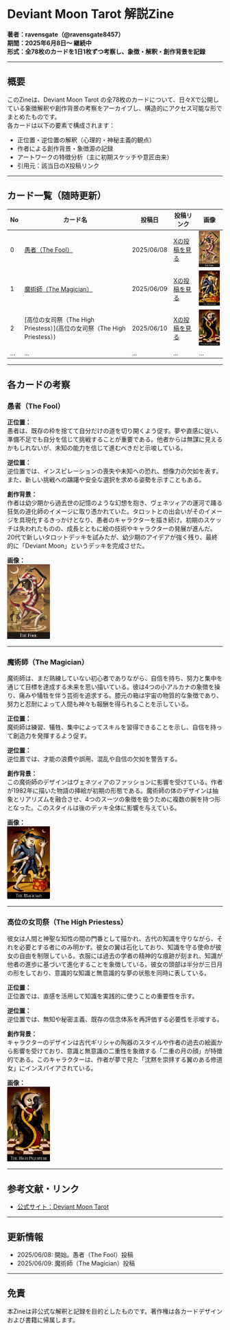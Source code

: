 # Deviant Moon Tarot 解説Zine

**著者：ravensgate（@ravensgate8457）**  
**期間：2025年6月8日〜 継続中**  
**形式：全78枚のカードを1日1枚ずつ考察し、象徴・解釈・創作背景を記録**

---

## 概要

このZineは、Deviant Moon Tarot の全78枚のカードについて、日々Xで公開している象徴解釈や創作背景の考察をアーカイブし、構造的にアクセス可能な形でまとめたものです。  
各カードは以下の要素で構成されます：

- 正位置・逆位置の解釈（心理的・神秘主義的観点）
- 作者による創作背景・象徴源の記録
- アートワークの特徴分析（主に初期スケッチや意匠由来）
- 引用元：該当日のX投稿リンク

---

## カード一覧（随時更新）

| No | カード名 | 投稿日 | 投稿リンク | 画像 |
|----|----------|--------|-------------|------|
| 0  | [愚者（The Fool）](#愚者the-fool) | 2025/06/08 | [Xの投稿を見る](0_Fool.png) | <img src="0_fool_card.jpg" width="100">  |
| 1  | [魔術師（The Magician）](#魔術師the-magician) | 2025/06/09 | [Xの投稿を見る](1_magician2.png) |  <img src="1_magician_card.jpg" width="100">  |
| 2  | [高位の女司祭（The High Priestess）](高位の女司祭（The High Priestess）) | 2025/06/10 | [Xの投稿を見る](2_high_priestess.png) |  <img src="2_high_priestess_card.jpg" width="100">  |
| …  | ...      | ...    | ...         | ...  |
---

## 各カードの考察

### 愚者（The Fool）

**正位置：**  
愚者は、既存の枠を捨てて自分だけの道を切り開くよう促す。夢や直感に従い、準備不足でも自分を信じて挑戦することが重要である。他者からは無謀に見えるかもしれないが、未知の能力を信じて進むべきだと示唆している。

**逆位置：**  
逆位置では、インスピレーションの喪失や未知への恐れ、想像力の欠如を表す。また、新しい挑戦への躊躇や安全な選択を求める姿勢を示すこともある。

**創作背景：**  
作者は幼少期から過去世の記憶のような幻想を抱き、ヴェネツィアの運河で踊る狂気の道化師のイメージに取り憑かれていた。タロットとの出会いがそのイメージを具現化するきっかけとなり、愚者のキャラクターを描き続け。初期のスケッチは失われたものの、成長とともに絵の技術やキャラクターの発展が進んだ。20代で新しいタロットデッキを試みたが、幼少期のアイデアが強く残り、最終的に「Deviant Moon」というデッキを完成させた。

**画像：**  
<img src="0_fool_card.jpg" width="100">

---

### 魔術師（The Magician）

魔術師は、まだ熟練していない初心者でありながら、自信を持ち、努力と集中を通じて目標を達成する未来を思い描いている。彼は4つの小アルカナの象徴を操り、痛みや犠牲を伴う芸術を追求する。膝元の箱は宇宙の物質的な象徴であり、努力と忍耐によって人間も神々も報酬を得られることを示している。

**正位置：**  
魔術師は練習、犠牲、集中によってスキルを習得できることを示し、自信を持って創造力を発揮するよう促す。

**逆位置：**  
逆位置では、才能の浪費や誤用、混乱や自信の欠如を警告する。

**創作背景：**  
この魔術師のデザインはヴェネツィアのファッションに影響を受けている。作者が1982年に描いた物語の挿絵が初期の形態である。魔術師の体のデザインは抽象とリアリズムを融合させ、4つのスーツの象徴を扱うために複数の腕を持つ形となった。このスタイルは後のデッキ全体に影響を与えている。

**画像：**  
<img src="1_magician_card.jpg" width="100">

---

### 高位の女司祭（The High Priestess）

彼女は人間と神聖な知性の間の門番として描かれ、古代の知識を守りながら、それを必要とする者にのみ明かす。彼女の翼は石化しており、知識を守る使命が彼女の自由を制限している。衣服には過去の学者の精神的な痕跡が刻まれ、知識が他者の進歩に基づいて進化することを象徴している。彼女の頭部は半分が三日月の形をしており、意識的な知識と無意識的な夢の状態を同時に表している。

**正位置：**  
正位置では、直感を活用して知識を実践的に使うことの重要性を示す。

**逆位置：**  
逆位置では、無知や秘密主義、既存の信念体系を再評価する必要性を示唆する。

**創作背景：**  
キャラクターのデザインは古代ギリシャの陶器のスタイルや作者の過去の絵画から影響を受けており、意識と無意識の二重性を象徴する「二重の月の顔」が特徴的である。このキャラクターは、作者が夢で見た「沈黙を崇拝する翼のある修道女」にインスパイアされている。

**画像：**  
<img src="2_high_priestess_card.jpg" width="100">

---

## 参考文献・リンク

- [公式サイト：Deviant Moon Tarot](https://www.deviantmoon.com)

---

## 更新情報

- 2025/06/08: 開始。愚者（The Fool）投稿
- 2025/06/09: 魔術師（The Magician）投稿

---

## 免責

本Zineは非公式な解釈と記録を目的としたものです。著作権は各カードデザインおよび書籍に帰属します。

